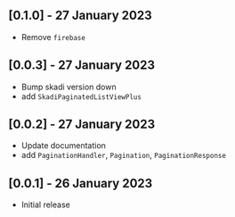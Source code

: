## [0.1.0] - 27 January 2023
- Remove `firebase`

## [0.0.3] - 27 January 2023
- Bump skadi version down
- add `SkadiPaginatedListViewPlus`

## [0.0.2] - 27 January 2023
- Update documentation
- add `PaginationHandler`, `Pagination`, `PaginationResponse`
## [0.0.1] - 26 January 2023
- Initial release
